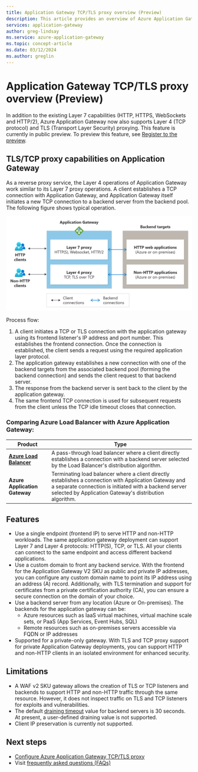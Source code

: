 ```yaml
---
title: Application Gateway TCP/TLS proxy overview (Preview)
description: This article provides an overview of Azure Application Gateway's TCP/TLS (layer 4) proxy service. 
services: application-gateway
author: greg-lindsay
ms.service: azure-application-gateway
ms.topic: concept-article
ms.date: 03/12/2024
ms.author: greglin
---
```


# Application Gateway TCP/TLS proxy overview (Preview)

In addition to the existing Layer 7 capabilities (HTTP, HTTPS, WebSockets and HTTP/2), Azure Application Gateway now also supports Layer 4 (TCP protocol) and TLS (Transport Layer Security) proxying.  This feature is currently in public preview. To preview this feature, see [Register to the preview](how-to-tcp-tls-proxy.md#register-to-the-preview).

## TLS/TCP proxy capabilities on Application Gateway

As a reverse proxy service, the Layer 4 operations of Application Gateway work similar to its Layer 7 proxy operations. A client establishes a TCP connection with Application Gateway, and Application Gateway itself initiates a new TCP connection to a backend server from the backend pool. The following figure shows typical operation.

![Overview diagram of how TCP/TLS proxy works.](./media/tcp-tls-proxy-overview/layer-4-proxy-overview.png) 

Process flow:

1. A client initiates a TCP or TLS connection with the application gateway using its frontend listener's IP address and port number. This establishes the frontend connection. Once the connection is established, the client sends a request using the required application layer protocol. 
2. The application gateway establishes a new connection with one of the backend targets from the associated backend pool (forming the backend connection) and sends the client request to that backend server. 
3. The response from the backend server is sent back to the client by the application gateway. 
4. The same frontend TCP connection is used for subsequent requests from the client unless the TCP idle timeout closes that connection.

### Comparing Azure Load Balancer with Azure Application Gateway:
| Product | Type |
| ---------- | ---------- |
| [**Azure Load Balancer**](../load-balancer/load-balancer-overview.md) | A pass-through load balancer where a client directly establishes a connection with a backend server selected by the Load Balancer's distribution algorithm. |
| **Azure Application Gateway** | Terminating load balancer where a client directly establishes a connection with Application Gateway and a separate connection is initiated with a backend server selected by Application Gateway's distribution algorithm. |


## Features

- Use a single endpoint (frontend IP) to serve HTTP and non-HTTP workloads. The same application gateway deployment can support Layer 7 and Layer 4 protocols: HTTP(S), TCP, or TLS. All your clients can connect to the same endpoint and access different backend applications.
- Use a custom domain to front any backend service. With the frontend for the Application Gateway V2 SKU as public and private IP addresses, you can configure any custom domain name to point its IP address using an address (A) record. Additionally, with TLS termination and support for certificates from a private certification authority (CA), you can ensure a secure connection on the domain of your choice. 
- Use a backend server from any location (Azure or On-premises). The backends for the application gateway can be: 
    - Azure resources such as IaaS virtual machines, virtual machine scale sets, or PaaS (App Services, Event Hubs, SQL)
    - Remote resources such as on-premises servers accessible via FQDN or IP addresses 
- Supported for a private-only gateway. With TLS and TCP proxy support for private Application Gateway deployments, you can support HTTP and non-HTTP clients in an isolated environment for enhanced security.

## Limitations

- A WAF v2 SKU gateway allows the creation of TLS or TCP listeners and backends to support HTTP and non-HTTP traffic through the same resource. However, it does not inspect traffic on TLS and TCP listeners for exploits and vulnerabilities. 
- The default [draining timeout](configuration-http-settings.md#connection-draining) value for backend servers is 30 seconds. At present, a user-defined draining value is not supported.
- Client IP preservation is currently not supported.

## Next steps

- [Configure Azure Application Gateway TCP/TLS proxy](how-to-tcp-tls-proxy.md)
- Visit [frequently asked questions (FAQs)](application-gateway-faq.yml#configuration---tls-tcp-proxy)
